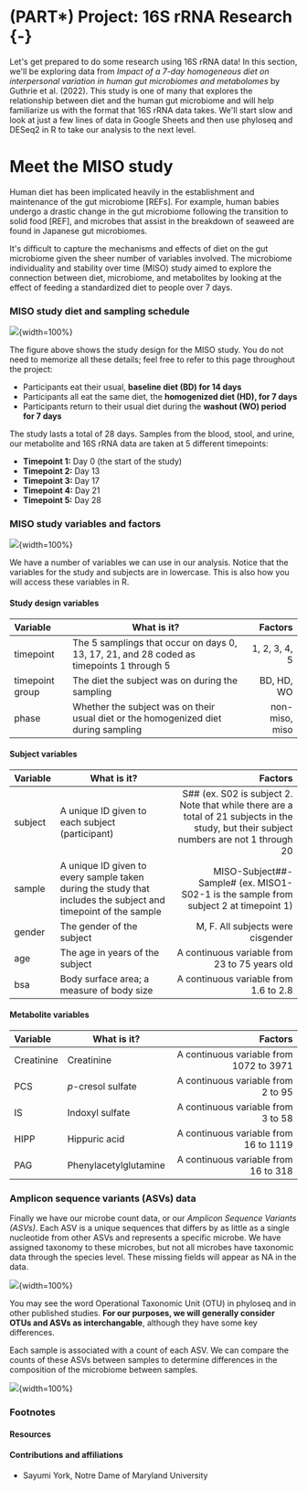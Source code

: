 
# (PART\*) Project: 16S rRNA Research {-}

<!-- Set up code of OTTR Book-->



Let's get prepared to do some research using 16S rRNA data! In this section, we'll be exploring data from *Impact of a 7-day homogeneous diet on interpersonal variation in human gut microbiomes and metabolomes* by Guthrie et al. (2022). This study is one of many that explores the relationship between diet and the human gut microbiome and will help familiarize us with the format that 16S rRNA data takes. We'll start slow and look at just a few lines of data in Google Sheets and then use phyloseq and DESeq2 in R to take our analysis to the next level.

# Meet the MISO study

Human diet has been implicated heavily in the establishment and maintenance of the gut microbiome [REFs]. For example, human babies undergo a drastic change in the gut microbiome following the transition to solid food [REF], and microbes that assist in the breakdown of seaweed are found in Japanese gut microbiomes. 

<!-- REFs: Xu et al. (2015) -->

It's difficult to capture the mechanisms and effects of diet on the gut microbiome given the sheer number of variables involved. The microbiome individuality and stability over time (MISO) study aimed to explore the connection between diet, microbiome, and metabolites by looking at the effect of feeding a standardized diet to people over 7 days. 

### MISO study diet and sampling schedule

![](resources/images/meet-MISO_files/figure-docx//1dEZtb0TgLbzhbr3HxQElwg8hENur2HMIzseg19OGd0g_g33d6fd7d4b6_0_27.png){width=100%}

The figure above shows the study design for the MISO study. You do not need to memorize all these details; feel free to refer to this page throughout the project:

- Participants eat their usual, **baseline diet (BD) for 14 days**
- Participants all eat the same diet, the **homogenized diet (HD), for 7 days**
- Participants return to their usual diet during the **washout (WO) period for 7 days**

The study lasts a total of 28 days. Samples from the blood, stool, and urine, our metabolite and 16S rRNA data are taken at 5 different timepoints:

- **Timepoint 1:** Day 0 (the start of the study)
- **Timepoint 2:** Day 13
- **Timepoint 3:** Day 17
- **Timepoint 4:** Day 21
- **Timepoint 5:** Day 28


### MISO study variables and factors

![](resources/images/meet-MISO_files/figure-docx//1dEZtb0TgLbzhbr3HxQElwg8hENur2HMIzseg19OGd0g_g33d6fd7d4b6_0_61.png){width=100%}

We have a number of variables we can use in our analysis. Notice that the variables for the study and subjects are in lowercase. This is also how you will access these variables in R.

#### Study design variables

<!-- How to align table using this format? -->

|Variable|What is it?|Factors|
|:----|--------------|----:|
|timepoint|The 5 samplings that occur on days 0, 13, 17, 21, and 28 coded as timepoints 1 through 5|1, 2, 3, 4, 5| 
|timepoint group|The diet the subject was on during the sampling|BD, HD, WO|
|phase|Whether the subject was on their usual diet or the homogenized diet during sampling|non-miso, miso| 

#### Subject variables

|Variable|What is it?|Factors|
|:-|----|----:|
|subject|A unique ID given to each subject (participant)|S## (ex. S02 is subject 2. Note that while there are a total of 21 subjects in the study, but their subject numbers are not 1 through 20| 
|sample|A unique ID given to every sample taken during the study that includes the subject and timepoint of the sample|MISO-Subject##-Sample# (ex. MISO1-S02-1 is the sample from subject 2 at timepoint 1)|
|gender|The gender of the subject|M, F. All subjects were cisgender| 
|age|The age in years of the subject|A continuous variable from 23 to 75 years old| 
|bsa|Body surface area; a measure of body size|A continuous variable from 1.6 to 2.8| 

#### Metabolite variables

|Variable|What is it?|Factors|
|:----|--------------|----:|
|Creatinine|Creatinine|A continuous variable from 1072 to 3971| 
|PCS|*p*-cresol sulfate|A continuous variable from 2 to 95|
|IS|Indoxyl sulfate|A continuous variable from 3 to 58| 
|HIPP|Hippuric acid|A continuous variable from 16 to 1119| 
|PAG|Phenylacetylglutamine|A continuous variable from 16 to 318| 

### Amplicon sequence variants (ASVs) data

Finally we have our microbe count data, or our *Amplicon Sequence Variants (ASVs)*. Each ASV is a unique sequences that differs by as little as a single nucleotide from other ASVs and represents a specific microbe. We have assigned taxonomy to these microbes, but not all microbes have taxonomic data through the species level. These missing fields will appear as NA in the data.

![](resources/images/meet-MISO_files/figure-docx//1dEZtb0TgLbzhbr3HxQElwg8hENur2HMIzseg19OGd0g_g33d6fd7d4b6_0_136.png){width=100%}

You may see the word Operational Taxonomic Unit (OTU) in phyloseq and in other published studies. **For our purposes, we will generally consider OTUs and ASVs as interchangable**, although they have some key differences. 

Each sample is associated with a count of each ASV. We can compare the counts of these ASVs between samples to determine differences in the composition of the microbiome between samples.

![](resources/images/meet-MISO_files/figure-docx//1dEZtb0TgLbzhbr3HxQElwg8hENur2HMIzseg19OGd0g_g33d6fd7d4b6_0_113.png){width=100%}


### Footnotes

#### Resources

#### Contributions and affiliations

- Sayumi York, Notre Dame of Maryland University


